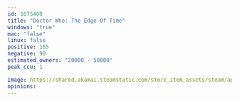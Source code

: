 ```yaml
---
id: 1075400
title: "Doctor Who: The Edge Of Time"
windows: "true"
mac: "false"
linux: false
positive: 165
negative: 90
estimated_owners: "20000 - 50000"
peak_ccu: 1

image: https://shared.akamai.steamstatic.com/store_item_assets/steam/apps/1075400/header.jpg?t=1698340942
opinions:
---
```

